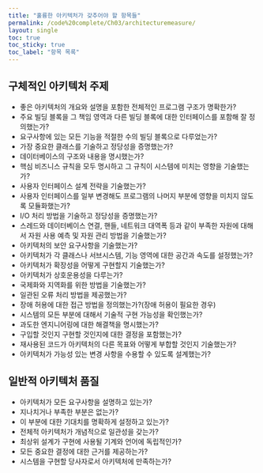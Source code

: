 ```yaml
---
title: "훌륭한 아키텍처가 갖추어야 할 항목들"
permalink: /code%20complete/Ch03/architecturemeasure/
layout: single
toc: true
toc_sticky: true
toc_label: "항목 목록"
---
```


## 구체적인 아키텍처 주제
- 좋은 아키텍처의 개요와 설명을 포함한 전체적인 프로그램 구조가 명확한가?
- 주요 빌딩 블록을 그 책임 영역과 다른 빌딩 블록에 대한 인터페이스를 포함해 잘 정의했는가?
- 요구사항에 있는 모든 기능을 적절한 수의 빌딩 블록으로 다루었는가?
- 가장 중요한 클래스를 기술하고 정당성을 증명했는가?
- 데이터베이스의 구조와 내용을 명시했는가?
- 핵심 비즈니스 규칙을 모두 명시하고 그 규칙이 시스템에 미치는 영향을 기술했는가?
- 사용자 인터페이스 설계 전략을 기술했는가?
- 사용자 인터페이스를 일부 변경해도 프로그램의 나머지 부분에 영향을 미치지 않도록 모듈화했는가?
- I/O 처리 방법을 기술하고 정당성을 증명했는가?
- 스레드와 데이터베이스 연결, 핸들, 네트워크 대역폭 등과 같이 부족한 자원에 대해서 자원 사용 예측 및 자원 관리 방법을 기술했는가?
- 아키텍처의 보안 요구사항을 기술했는가?
- 아키텍처가 각 클래스나 서브시스템, 기능 영역에 대한 공간과 속도를 설정했는가?
- 아키텍처가 확장성을 어떻게 구현할지 기술했는가?
- 아키텍처가 상호운용성을 다루는가?
- 국제화와 지역화를 위한 방법을 기술했는가?
- 일관된 오류 처리 방법을 제공했는가?
- 장애 허용에 대한 접근 방법을 정의했는가?(장애 허용이 필요한 경우)
- 시스템의 모든 부분에 대해서 기술적 구현 가능성을 확인했는가?
- 과도한 엔지니어링에 대한 해결책을 명시했는가?
- 구입할 것인지 구현할 것인지에 대한 결정을 포함했는가?
- 재사용된 코드가 아키텍처의 다른 목표와 어떻게 부합할 것인지 기술했는가?
- 아키텍처가 가능성 있는 변경 사항을 수용할 수 있도록 설계했는가?

## 일반적 아키텍처 품질
- 아키텍처가 모든 요구사항을 설명하고 있는가?
- 지나치거나 부족한 부분은 없는가?
- 이 부분에 대한 기대치를 명확하게 설정하고 있는가?
- 전체적 아키텍처가 개념적으로 일관성을 갖는가?
- 최상위 설계가 구현에 사용될 기계와 언어에 독립적인가?
- 모든 중요한 결정에 대한 근거를 제공하는가?
- 시스템을 구현할 당사자로서 아키텍처에 만족하는가?
